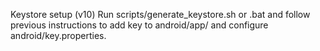 Keystore setup (v10)
Run scripts/generate_keystore.sh or .bat and follow previous instructions to add key to android/app/ and configure android/key.properties.
